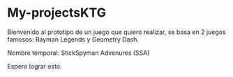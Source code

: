 # My-projectsKTG
Bienvenido al prototipo de un juego que quiero realizar,
se basa en 2 juegos famosos: Rayman Legends y Geometry Dash.

Nombre temporal: StickSpyman Advenures (SSA)

Espero lograr esto.
